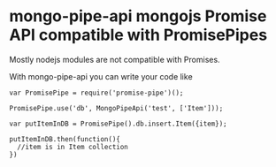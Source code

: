 # mongo-pipe-api mongojs Promise API compatible with PromisePipes

Mostly nodejs modules are not compatible with Promises.

With mongo-pipe-api you can write your code like
```
var PromisePipe = require('promise-pipe')();

PromisePipe.use('db', MongoPipeApi('test', ['Item']));

var putItemInDB = PromisePipe().db.insert.Item({item});

putItemInDB.then(function(){
  //item is in Item collection
})
```
